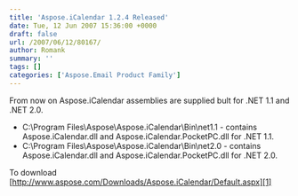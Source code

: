 ```yaml
---
title: 'Aspose.iCalendar 1.2.4 Released'
date: Tue, 12 Jun 2007 15:36:00 +0000
draft: false
url: /2007/06/12/80167/
author: Romank
summary: ''
tags: []
categories: ['Aspose.Email Product Family']
---
```


From now on Aspose.iCalendar assemblies are supplied bult for .NET 1.1 and .NET 2.0.

*   C:\\Program Files\\Aspose\\Aspose.iCalendar\\Bin\\net1.1 - contains Aspose.iCalendar.dll and Aspose.iCalendar.PocketPC.dll for .NET 1.1.
*   C:\\Program Files\\Aspose\\Aspose.iCalendar\\Bin\\net2.0 - contains Aspose.iCalendar.dll and Aspose.iCalendar.PocketPC.dll for .NET 2.0.

To download [http://www.aspose.com/Downloads/Aspose.iCalendar/Default.aspx][1]




[1]: https://docs.aspose.com/display/slidesjava/Working+with+Shapes




